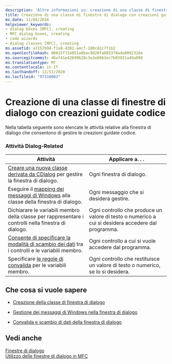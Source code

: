 ```yaml
---
description: 'Altre informazioni su: creazione di una classe di finestre di dialogo con creazioni guidate codice'
title: Creazione di una classe di finestre di dialogo con creazioni guidate codice
ms.date: 11/04/2016
helpviewer_keywords:
- dialog boxes [MFC], creating
- MFC dialog boxes, creating
- code wizards
- dialog classes [MFC], creating
ms.assetid: a7157b9d-f1a8-4381-a4cf-180cd2c7f1b2
ms.openlocfilehash: 06015f72e051a8bac9d20fa802378ada0092328e
ms.sourcegitcommit: d6af41e42699628c3e2e6063ec7b03931a49a098
ms.translationtype: MT
ms.contentlocale: it-IT
ms.lasthandoff: 12/11/2020
ms.locfileid: "97310083"
---
```

# <a name="creating-a-dialog-class-with-code-wizards"></a>Creazione di una classe di finestre di dialogo con creazioni guidate codice

Nella tabella seguente sono elencate le attività relative alla finestra di dialogo che consentono di gestire le creazioni guidate codice.

### <a name="dialog-related-tasks"></a>Attività Dialog-Related

|Attività|Applicare a. . .|
|----------|--------------------|
|[Creare una nuova classe derivata da CDialog](creating-your-dialog-class.md) per gestire la finestra di dialogo.|Ogni finestra di dialogo.|
|Eseguire il [mapping dei messaggi di Windows](handling-windows-messages-in-your-dialog-box.md) alla classe della finestra di dialogo.|Ogni messaggio che si desidera gestire.|
|Dichiarare le variabili membro della classe per rappresentare i controlli nella finestra di dialogo.|Ogni controllo che produce un valore di testo o numerico a cui si desidera accedere dal programma.|
|[Consente di specificare la modalità di scambio dei dati](dialog-data-exchange-and-validation.md) tra i controlli e le variabili membro.|Ogni controllo a cui si vuole accedere dal programma.|
|Specificare [le regole di convalida](dialog-data-exchange-and-validation.md) per le variabili membro.|Ogni controllo che restituisce un valore di testo o numerico, se lo si desidera.|

## <a name="what-do-you-want-to-know-more-about"></a>Che cosa si vuole sapere

- [Creazione della classe di finestra di dialogo](creating-your-dialog-class.md)

- [Gestione dei messaggi di Windows nella finestra di dialogo](handling-windows-messages-in-your-dialog-box.md)

- [Convalida e scambio di dati della finestra di dialogo](dialog-data-exchange-and-validation.md)

## <a name="see-also"></a>Vedi anche

[Finestre di dialogo](dialog-boxes.md)<br/>
[Utilizzo delle finestre di dialogo in MFC](life-cycle-of-a-dialog-box.md)
